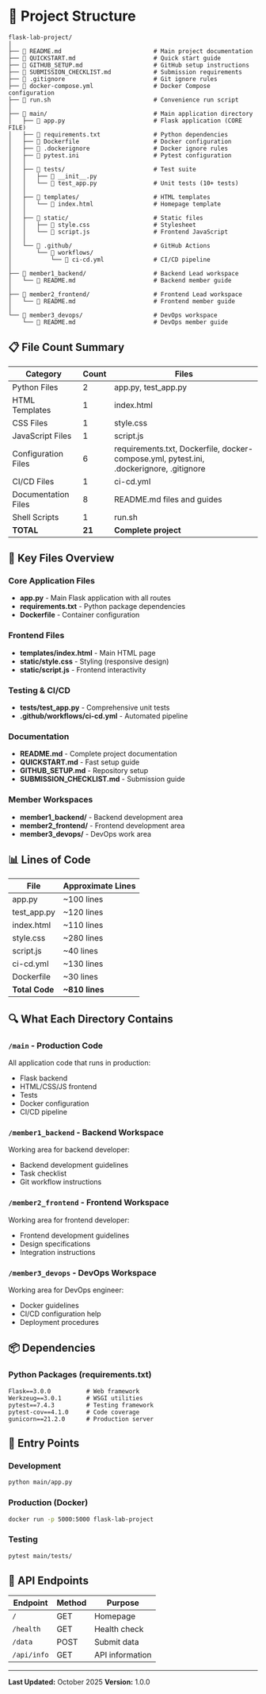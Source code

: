 # 📁 Project Structure

```
flask-lab-project/
│
├── 📄 README.md                          # Main project documentation
├── 📄 QUICKSTART.md                      # Quick start guide
├── 📄 GITHUB_SETUP.md                    # GitHub setup instructions
├── 📄 SUBMISSION_CHECKLIST.md            # Submission requirements
├── 📄 .gitignore                         # Git ignore rules
├── 📄 docker-compose.yml                 # Docker Compose configuration
├── 📄 run.sh                             # Convenience run script
│
├── 📁 main/                              # Main application directory
│   ├── 📄 app.py                         # Flask application (CORE FILE)
│   ├── 📄 requirements.txt               # Python dependencies
│   ├── 📄 Dockerfile                     # Docker configuration
│   ├── 📄 .dockerignore                  # Docker ignore rules
│   ├── 📄 pytest.ini                     # Pytest configuration
│   │
│   ├── 📁 tests/                         # Test suite
│   │   ├── 📄 __init__.py
│   │   └── 📄 test_app.py                # Unit tests (10+ tests)
│   │
│   ├── 📁 templates/                     # HTML templates
│   │   └── 📄 index.html                 # Homepage template
│   │
│   ├── 📁 static/                        # Static files
│   │   ├── 📄 style.css                  # Stylesheet
│   │   └── 📄 script.js                  # Frontend JavaScript
│   │
│   └── 📁 .github/                       # GitHub Actions
│       └── 📁 workflows/
│           └── 📄 ci-cd.yml              # CI/CD pipeline
│
├── 📁 member1_backend/                   # Backend Lead workspace
│   └── 📄 README.md                      # Backend member guide
│
├── 📁 member2_frontend/                  # Frontend Lead workspace
│   └── 📄 README.md                      # Frontend member guide
│
└── 📁 member3_devops/                    # DevOps workspace
    └── 📄 README.md                      # DevOps member guide
```

## 📋 File Count Summary

| Category | Count | Files |
|----------|-------|-------|
| Python Files | 2 | app.py, test_app.py |
| HTML Templates | 1 | index.html |
| CSS Files | 1 | style.css |
| JavaScript Files | 1 | script.js |
| Configuration Files | 6 | requirements.txt, Dockerfile, docker-compose.yml, pytest.ini, .dockerignore, .gitignore |
| CI/CD Files | 1 | ci-cd.yml |
| Documentation Files | 8 | README.md files and guides |
| Shell Scripts | 1 | run.sh |
| **TOTAL** | **21** | **Complete project** |

## 🎯 Key Files Overview

### Core Application Files
- **app.py** - Main Flask application with all routes
- **requirements.txt** - Python package dependencies
- **Dockerfile** - Container configuration

### Frontend Files
- **templates/index.html** - Main HTML page
- **static/style.css** - Styling (responsive design)
- **static/script.js** - Frontend interactivity

### Testing & CI/CD
- **tests/test_app.py** - Comprehensive unit tests
- **.github/workflows/ci-cd.yml** - Automated pipeline

### Documentation
- **README.md** - Complete project documentation
- **QUICKSTART.md** - Fast setup guide
- **GITHUB_SETUP.md** - Repository setup
- **SUBMISSION_CHECKLIST.md** - Submission guide

### Member Workspaces
- **member1_backend/** - Backend development area
- **member2_frontend/** - Frontend development area
- **member3_devops/** - DevOps work area

## 📊 Lines of Code

| File | Approximate Lines |
|------|-------------------|
| app.py | ~100 lines |
| test_app.py | ~120 lines |
| index.html | ~110 lines |
| style.css | ~280 lines |
| script.js | ~40 lines |
| ci-cd.yml | ~130 lines |
| Dockerfile | ~30 lines |
| **Total Code** | **~810 lines** |

## 🔍 What Each Directory Contains

### `/main` - Production Code
All application code that runs in production:
- Flask backend
- HTML/CSS/JS frontend
- Tests
- Docker configuration
- CI/CD pipeline

### `/member1_backend` - Backend Workspace
Working area for backend developer:
- Backend development guidelines
- Task checklist
- Git workflow instructions

### `/member2_frontend` - Frontend Workspace
Working area for frontend developer:
- Frontend development guidelines
- Design specifications
- Integration instructions

### `/member3_devops` - DevOps Workspace
Working area for DevOps engineer:
- Docker guidelines
- CI/CD configuration help
- Deployment procedures

## 📦 Dependencies

### Python Packages (requirements.txt)
```
Flask==3.0.0          # Web framework
Werkzeug==3.0.1       # WSGI utilities
pytest==7.4.3         # Testing framework
pytest-cov==4.1.0     # Code coverage
gunicorn==21.2.0      # Production server
```

## 🚀 Entry Points

### Development
```bash
python main/app.py
```

### Production (Docker)
```bash
docker run -p 5000:5000 flask-lab-project
```

### Testing
```bash
pytest main/tests/
```

## 🔗 API Endpoints

| Endpoint | Method | Purpose |
|----------|--------|---------|
| `/` | GET | Homepage |
| `/health` | GET | Health check |
| `/data` | POST | Submit data |
| `/api/info` | GET | API information |

---

**Last Updated:** October 2025
**Version:** 1.0.0
